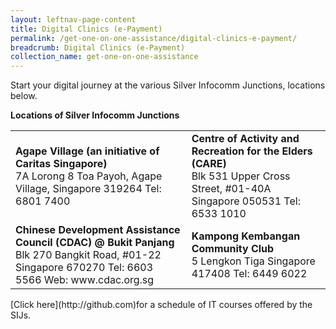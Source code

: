 ```yaml
---
layout: leftnav-page-content
title: Digital Clinics (e-Payment)
permalink: /get-one-on-one-assistance/digital-clinics-e-payment/
breadcrumb: Digital Clinics (e-Payment)
collection_name: get-one-on-one-assistance
---
```


Start your digital journey at the various Silver Infocomm Junctions, locations below.

**Locations of Silver Infocomm Junctions**

<table>
<tr>
  <td>
    <b>Agape Village (an initiative of Caritas Singapore)</b>
    <br>7A Lorong 8 Toa Payoh, Agape Village,
    Singapore 319264
    Tel: 6801 7400
  </td>
  <td>
    <b>Centre of Activity and Recreation for the Elders (CARE)</b>
    <br>Blk 531 Upper Cross Street, #01-40A
    Singapore 050531
    Tel: 6533 1010
  </td>
</tr>
<tr>
  <td>
    <b>Chinese Development Assistance Council (CDAC) @ Bukit Panjang</b>
    <br>Blk 270 Bangkit Road, #01-22
    Singapore 670270
    Tel: 6603 5566
    Web: www.cdac.org.sg
  </td>
  <td>
    <b>Kampong Kembangan Community Club</b>
    <br>5 Lengkon Tiga
    Singapore 417408
    Tel: 6449 6022
  </td>
</tr>
</table>
[Click here](http://github.com)for a schedule of IT courses offered by the SIJs.
